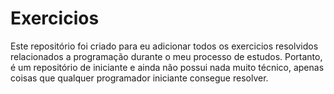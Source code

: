 # Exercicios

Este repositório foi criado para eu adicionar todos os exercicios resolvidos relacionados a programação durante o meu processo de estudos. Portanto, é um repositório de iniciante e ainda não possui nada muito técnico, apenas coisas que qualquer programador iniciante consegue resolver.
